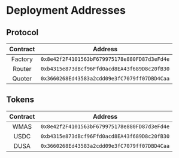 # Deployment Addresses

## Protocol

| Contract |                   Address                    |
| :------: | :------------------------------------------: |
| Factory  | `0x8e42f2F4101563bF679975178e880FD87d3eFd4e` |
|  Router  | `0xb4315e873dBcf96Ffd0acd8EA43f689D8c20fB30` |
|  Quoter  | `0x3660268Ed43583a2cdd09e3fC7079ff07DBD4Caa` |

## Tokens

| Contract |                   Address                    |
| :------: | :------------------------------------------: |
|   WMAS   | `0x8e42f2F4101563bF679975178e880FD87d3eFd4e` |
|   USDC   | `0xb4315e873dBcf96Ffd0acd8EA43f689D8c20fB30` |
|   DUSA   | `0x3660268Ed43583a2cdd09e3fC7079ff07DBD4Caa` |
